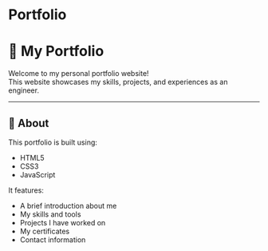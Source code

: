 # Portfolio
# 🌟 My Portfolio

Welcome to my personal portfolio website!  
This website showcases my skills, projects, and experiences as an engineer.


---

## 📄 About

This portfolio is built using:
- HTML5
- CSS3
- JavaScript  


It features:
- A brief introduction about me
- My skills and tools
- Projects I have worked on
- My certificates
- Contact information



